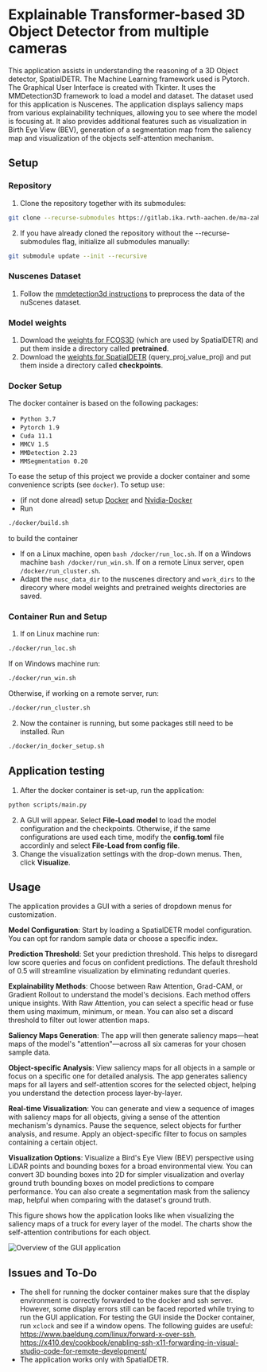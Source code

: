 # Explainable Transformer-based 3D Object Detector from multiple cameras
This application assists in understanding the reasoning of a 3D Object detector, SpatialDETR. The Machine Learning framework used is Pytorch. The Graphical User Interface is created with Tkinter. It uses the MMDetection3D framework to load a model and dataset. The dataset used for this application is Nuscenes.
The application displays saliency maps from various explainability techniques, allowing you to see where the model is focusing at. It also provides additional features such as visualization in Birth Eye View (BEV), generation of a segmentation map from the saliency map and visualization of the objects self-attention mechanism.

## Setup
### Repository
1. Clone the repository together with its submodules: 

```bash
git clone --recurse-submodules https://gitlab.ika.rwth-aachen.de/ma-zahr/xai.git 
```

2. If you have already cloned the repository without the --recurse-submodules flag, initialize all submodules manually: 

```bash
git submodule update --init --recursive
```

### Nuscenes Dataset
1. Follow the [mmdetection3d instructions](https://mmdetection3d.readthedocs.io/en/v1.0.0rc1/datasets/nuscenes_det.html) to preprocess the data of the nuScenes dataset.

### Model weights
1. Download the [weights for FCOS3D](https://rwth-aachen.sciebo.de/s/asoSC5oMD1TNEsy) (which are used by SpatialDETR) and put them inside a directory called **pretrained**.
2. Download the [weights for SpatialDETR](https://rwth-aachen.sciebo.de/s/fgmMdPEQKQu9hz) (query_proj_value_proj) and put them inside a directory called **checkpoints**.


### Docker Setup
The docker container is based on the following packages:
- `Python 3.7`
- `Pytorch 1.9`
- `Cuda 11.1`
- `MMCV 1.5`
- `MMDetection 2.23`
- `MMSegmentation 0.20`

To ease the setup of this project we provide a docker container and some convenience scripts (see `docker`). To setup use:
- (if not done alread) setup [Docker](https://docs.docker.com/engine/install/ubuntu/) and [Nvidia-Docker](https://docs.nvidia.com/datacenter/cloud-native/container-toolkit/install-guide.html#docker)
- Run 
```bash
./docker/build.sh
```
to build the container
- If on a Linux machine, open `bash /docker/run_loc.sh`. If on a Windows machine `bash /docker/run_win.sh`. If on a remote Linux server, open `/docker/run_cluster.sh`.
- Adapt the `nusc_data_dir` to the nuscenes directory and `work_dirs` to the direcory where model weights and pretrained weights directories are saved.

### Container Run and Setup
1. If on Linux machine run:
```bash
./docker/run_loc.sh
```
If on Windows machine run:
```bash
./docker/run_win.sh
```
Otherwise, if working on a remote server, run:
```bash
./docker/run_cluster.sh
```
2. Now the container is running, but some packages still need to be installed. Run 
```bash
./docker/in_docker_setup.sh
```

## Application testing
1. After the docker container is set-up, run the application:
```bash 
python scripts/main.py
```
2. A GUI will appear. Select **File-Load model** to load the model configuration and the checkpoints. Otherwise, if the same configurations are used each time, modify the **config.toml** file accordinly and select **File-Load from config file**.
3. Change the visualization settings with the drop-down menus. Then, click **Visualize**. 

## Usage
The application provides a GUI with a series of dropdown menus for customization.

**Model Configuration**: Start by loading a SpatialDETR model configuration. You can opt for random sample data or choose a specific index.

**Prediction Threshold**: Set your prediction threshold. This helps to disregard low score queries and focus on confident predictions. The default threshold of 0.5 will streamline visualization by eliminating redundant queries.

**Explainability Methods**: Choose between Raw Attention, Grad-CAM, or Gradient Rollout to understand the model's decisions. Each method offers unique insights. With Raw Attention, you can select a specific head or fuse them using maximum, minimum, or mean. You can also set a discard threshold to filter out lower attention maps.

**Saliency Maps Generation**: The app will then generate saliency maps—heat maps of the model's "attention"—across all six cameras for your chosen sample data. 

**Object-specific Analysis**: View saliency maps for all objects in a sample or focus on a specific one for detailed analysis. The app generates saliency maps for all layers and self-attention scores for the selected object, helping you understand the detection process layer-by-layer.

**Real-time Visualization**: You can generate and view a sequence of images with saliency maps for all objects, giving a sense of the attention mechanism's dynamics. Pause the sequence, select objects for further analysis, and resume. Apply an object-specific filter to focus on samples containing a certain object.

**Visualization Options**: Visualize a Bird's Eye View (BEV) perspective using LiDAR points and bounding boxes for a broad environmental view. You can convert 3D bounding boxes into 2D for simpler visualization and overlay ground truth bounding boxes on model predictions to compare performance. You can also create a segmentation mask from the saliency map, helpful when comparing with the dataset's ground truth.

This figure shows how the application looks like when visualizing the saliency maps of a truck for every layer of the model. The charts show the self-attention contributions for each object.

![](misc/readme_overview.png "Overview of the GUI application")  

## Issues and To-Do
- The shell for running the docker container makes sure that the display environment is correctly forwarded to the docker and ssh server. However, some display errors still can be faced reported while trying to run the GUI application. For testing the GUI inside the Docker container, run `xclock` and see if a window opens. The following guides are useful: https://www.baeldung.com/linux/forward-x-over-ssh, https://x410.dev/cookbook/enabling-ssh-x11-forwarding-in-visual-studio-code-for-remote-development/
- The application works only with SpatialDETR.

 